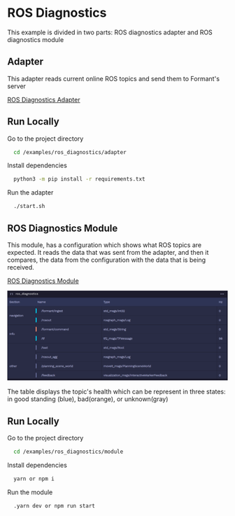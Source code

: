 # ROS Diagnostics

This example is divided in two parts: ROS diagnostics adapter and ROS diagnostics module

## Adapter

This adapter reads current online ROS topics and send them to Formant's server

[ROS Diagnostics Adapter](https://github.com/FormantIO/toolkit/tree/master/examples/ros-diagnostics/adapter)

## Run Locally

Go to the project directory

```bash
  cd /examples/ros_diagnostics/adapter
```

Install dependencies

```bash
  python3 -m pip install -r requirements.txt
```

Run the adapter

```bash
  ./start.sh
```

## ROS Diagnostics Module

This module, has a configuration which shows what ROS topics are expected. It reads the data that was sent from the
adapter, and then it compares, the data from the configuration with the data that is being received.

[ROS Diagnostics Module](https://github.com/FormantIO/toolkit/tree/master/examples/ros-diagnostics/module)

![App Screenshot](https://github.com/FormantIO/toolkit/blob/master/examples/ros-diagnostics/images/table.png)

The table displays the topic's health which can be represent in three states: in good standing (blue), bad(orange), or unknown(gray)

## Run Locally

Go to the project directory

```bash
  cd /examples/ros_diagnostics/module
```

Install dependencies

```bash
  yarn or npm i
```

Run the module

```bash
  .yarn dev or npm run start
```
